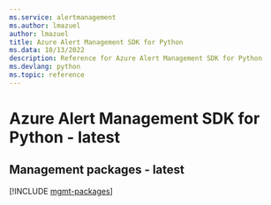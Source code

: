 ```yaml
---
ms.service: alertmanagement
ms.author: lmazuel
author: lmazuel
title: Azure Alert Management SDK for Python
ms.data: 10/13/2022
description: Reference for Azure Alert Management SDK for Python
ms.devlang: python
ms.topic: reference
---
```

# Azure Alert Management SDK for Python - latest

## Management packages - latest
[!INCLUDE [mgmt-packages](alert-management-mgmt-index.md)]